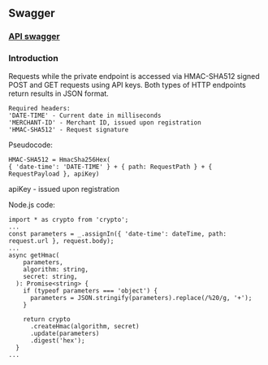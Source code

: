 ## Swagger

### [API swagger](/swagger/docs)

### Introduction
Requests while the private endpoint is accessed via HMAC-SHA512 signed POST and GET requests using API keys. Both types of HTTP endpoints return results in JSON format.

~~~
Required headers:
'DATE-TIME' - Current date in milliseconds
'MERCHANT-ID' - Merchant ID, issued upon registration
'HMAC-SHA512' - Request signature
~~~

Pseudocode:
~~~
HMAC-SHA512 = HmacSha256Hex(
{ 'date-time': 'DATE-TIME' } + { path: RequestPath } + { RequestPayload }, apiKey)
~~~

apiKey - issued upon registration


Node.js code:
~~~
import * as crypto from 'crypto';
...
const parameters = _.assignIn({ 'date-time': dateTime, path: request.url }, request.body);
...
async getHmac(
    parameters,
    algorithm: string,
    secret: string,
  ): Promise<string> {
    if (typeof parameters === 'object') {
      parameters = JSON.stringify(parameters).replace(/%20/g, '+');
    }

    return crypto
      .createHmac(algorithm, secret)
      .update(parameters)
      .digest('hex');
  }
...
~~~
